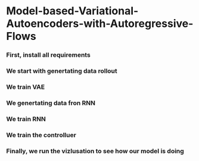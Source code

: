 # Model-based-Variational-Autoencoders-with-Autoregressive-Flows

### First, install all requirements




### We start with genertating data rollout




### We train VAE

### We genertating data fron RNN



### We train RNN


### We train the controlluer 


### Finally, we run the vizlusation to see how our model is doing
